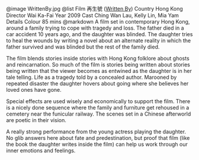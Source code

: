 @image		WrittenBy.jpg
@list
Film		&#20877;&#29983;&#34399; ([Written By](https://www.imdb.com/title/tt1451620/))
Country		Hong Kong
Director		Wai Ka-Fai
Year		2009
Cast		Ching Wan Lau, Kelly Lin, Mia Yam
Details		Colour 85 mins
@markdown
A film set in contemporary Hong Kong, around a family trying to cope with tragedy and loss. The father died in a car accident 10 years ago, and the daughter was blinded. The daughter tries to heal the wounds by writing a novel about an alternate reality in which the father survived and was blinded but the rest of the family died.

The film blends stories inside stories with Hong Kong folklore about ghosts and reincarnation. So much of the film is stories being written about stories being written that the viewer becomes as entwined as the daughter is in her tale telling. Life as a tragedy told by a concealed author. Marooned by repeated disaster the daughter hovers about going where she believes her loved ones have gone.

Special effects are used wisely and economically to support the film. There is a nicely done sequence where the family and furniture get rehoused in a cemetery near the funicular railway. The scenes set in a Chinese afterworld are poetic in their vision.

A really strong performance from the young actress playing the daughter. No glib answers here about fate and predestination, but proof that film (like the book the daughter writes inside the film) can help us work through our inner emotions and feelings.
